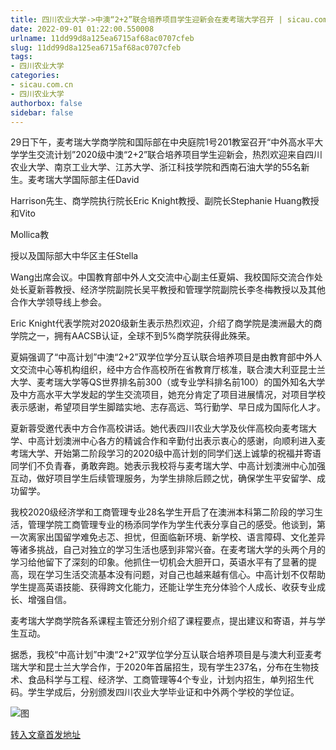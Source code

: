 ```yaml
---
title: 四川农业大学->中澳“2+2”联合培养项目学生迎新会在麦考瑞大学召开 | sicau.com.cn
date: 2022-09-01 01:22:00.550008
urlname: 11dd99d8a125ea6715af68ac0707cfeb
slug: 11dd99d8a125ea6715af68ac0707cfeb
tags: 
- 四川农业大学
categories:
- sicau.com.cn
- 四川农业大学
authorbox: false
sidebar: false
---
```

29日下午，麦考瑞大学商学院和国际部在中央庭院1号201教室召开“中外高水平大学学生交流计划”2020级中澳“2+2”联合培养项目学生迎新会，热烈欢迎来自四川农业大学、南京工业大学、江苏大学、浙江科技学院和西南石油大学的55名新生。麦考瑞大学国际部主任David

Harrison先生、商学院执行院长Eric Knight教授、副院长Stephanie Huang教授和Vito

Mollica教
<!--more-->
授以及国际部大中华区主任Stella

Wang出席会议。中国教育部中外人文交流中心副主任夏娟、我校国际交流合作处处长夏新蓉教授、经济学院副院长吴平教授和管理学院副院长李冬梅教授以及其他合作大学领导线上参会。

Eric Knight代表学院对2020级新生表示热烈欢迎，介绍了商学院是澳洲最大的商学院之一，拥有AACSB认证，全球不到5%商学院获得此殊荣。

夏娟强调了“中高计划”中澳“2+2”双学位学分互认联合培养项目是由教育部中外人文交流中心等机构组织，经中方合作高校所在省教育厅核准，联合澳大利亚昆士兰大学、麦考瑞大学等QS世界排名前300（或专业学科排名前100）的国外知名大学及中方高水平大学发起的学生交流项目，她充分肯定了项目进展情况，对项目学校表示感谢，希望项目学生脚踏实地、志存高远、笃行勤学、早日成为国际化人才。

夏新蓉受邀代表中方合作高校讲话。她代表四川农业大学及伙伴高校向麦考瑞大学、中高计划澳洲中心各方的精诚合作和辛勤付出表示衷心的感谢，向顺利进入麦考瑞大学、开始第二阶段学习的2020级中高计划的同学们送上诚挚的祝福并寄语同学们不负青春，勇敢奔跑。她表示我校将与麦考瑞大学、中高计划澳洲中心加强互动，做好项目学生后续管理服务，为学生排除后顾之忧，确保学生平安留学、成功留学。

我校2020级经济学和工商管理专业28名学生开启了在澳洲本科第二阶段的学习生活，管理学院工商管理专业的杨添同学作为学生代表分享自己的感受。他谈到，第一次离家出国留学难免忐忑、担忧，但面临新环境、新学校、语言障碍、文化差异等诸多挑战，自己对独立的学习生活也感到非常兴奋。在麦考瑞大学的头两个月的学习给他留下了深刻的印象。他抓住一切机会大胆开口，英语水平有了显著的提高，现在学习生活交流基本没有问题，对自己也越来越有信心。中高计划不仅帮助学生提高英语技能、获得跨文化能力，还能让学生充分体验个人成长、收获专业成长、增强自信。

麦考瑞大学商学院各系课程主管还分别介绍了课程要点，提出建议和寄语，并与学生互动。

据悉，我校“中高计划”中澳“2+2”双学位学分互认联合培养项目是与澳大利亚麦考瑞大学和昆士兰大学合作，于2020年首届招生，现有学生237名，分布在生物技术、食品科学与工程、经济学、工商管理等4个专业，计划内招生，单列招生代码。学生学成后，分别颁发四川农业大学毕业证和中外两个学校的学位证。

![图](https://news.sicau.edu.cn/__local/8/E0/F0/E07DECEA9CE732F064C9D350FBB_674C1BBD_61D9F.png)

[转入文章首发地址](https://news.sicau.edu.cn/info/1078/69293.htm)